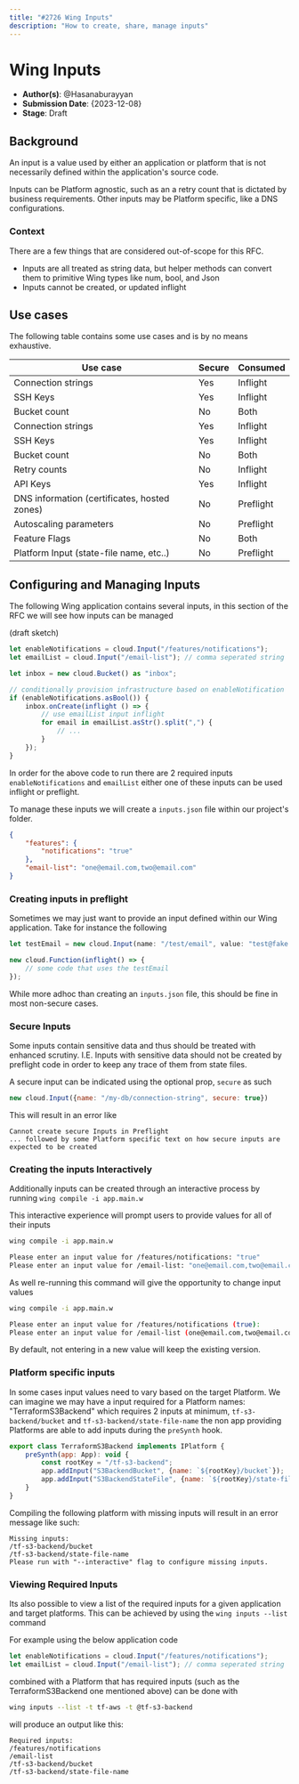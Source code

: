 ```yaml
---
title: "#2726 Wing Inputs"
description: "How to create, share, manage inputs"
---
```


# Wing Inputs
- **Author(s)**: @Hasanaburayyan
- **Submission Date**: {2023-12-08}
- **Stage**: Draft

## Background

An input is a value used by either an application or platform that is not necessarily defined within the application's source code.

Inputs can be Platform agnostic, such as an a retry count that is dictated by business requirements. Other inputs may be Platform specific, like a DNS configurations.

### Context

There are a few things that are considered out-of-scope for this RFC. 
- Inputs are all treated as string data, but helper methods can convert them to primitive Wing types like num, bool, and Json
- Inputs cannot be created, or updated inflight

## Use cases

The following table contains some use cases and is by no means exhaustive. 

| **Use case** | **Secure** | Consumed |
| ---- | ---- | ---- |
| Connection strings | Yes | Inflight |
| SSH Keys | Yes | Inflight |
| Bucket count | No | Both |
| Connection strings | Yes | Inflight |
| SSH Keys | Yes | Inflight |
| Bucket count | No | Both |
| Retry counts | No | Inflight |
| API Keys | Yes | Inflight |
| DNS information (certificates, hosted zones) | No | Preflight |
| Autoscaling parameters | No | Preflight |
| Feature Flags | No | Both |
| Platform Input (state-file name, etc..) | No | Preflight |


## Configuring and Managing Inputs

The following Wing application contains several inputs, in this section of the RFC we will see how inputs can be managed

(draft sketch)
```js
let enableNotifications = cloud.Input("/features/notifications");
let emailList = cloud.Input("/email-list"); // comma seperated string

let inbox = new cloud.Bucket() as "inbox";

// conditionally provision infrastructure based on enableNotification
if (enableNotifications.asBool()) {
	inbox.onCreate(inflight () => {
		// use emailList input inflight
		for email in emailList.asStr().split(",") {
			// ...
		}
	});
}
```

In order for the above code to run there are 2 required inputs `enableNotifications` and `emailList` either one of these inputs can be used inflight or preflight. 

To manage these inputs we will create a `inputs.json` file within our project's folder.
```json
{
	"features": {
		"notifications": "true"
	},
	"email-list": "one@email.com,two@email.com"
}
```

### Creating inputs in preflight

Sometimes we may just want to provide an input defined within our Wing application. Take for instance the following 
```js
let testEmail = new cloud.Input(name: "/test/email", value: "test@fake.com");

new cloud.Function(inflight() => {
	// some code that uses the testEmail
});
```

While more adhoc than creating an `inputs.json` file, this should be fine in most non-secure cases.
### Secure Inputs

Some inputs contain sensitive data and thus should be treated with enhanced scrutiny. I.E. Inputs with sensitive data should not be created by preflight code in order to keep any trace of them from state files. 

A secure input can be indicated using the optional prop, `secure` as such
```js
new cloud.Input({name: "/my-db/connection-string", secure: true})
```

This will result in an error like 
```
Cannot create secure Inputs in Preflight
... followed by some Platform specific text on how secure inputs are expected to be created
```

### Creating the inputs Interactively

Additionally inputs can be created through an interactive process by running `wing compile -i app.main.w` 

This interactive experience will prompt users to provide values for all of their inputs
```sh
wing compile -i app.main.w

Please enter an input value for /features/notifications: "true"
Please enter an input value for /email-list: "one@email.com,two@email.com"
```

As well re-running this command will give the opportunity to change input values
```sh
wing compile -i app.main.w

Please enter an input value for /features/notifications (true):
Please enter an input value for /email-list (one@email.com,two@email.com): ""
```
By default, not entering in a new value will keep the existing version.

### Platform specific inputs

In some cases input values need to vary based on the target Platform. We can imagine we may have a input required for a Platform names: "TerraformS3Backend" which requires 2 inputs at minimum, `tf-s3-backend/bucket` and `tf-s3-backend/state-file-name` the non app providing Platforms are able to add inputs during the `preSynth` hook.
```js
export class TerraformS3Backend implements IPlatform {
	preSynth(app: App): void {
		const rootKey = "/tf-s3-backend";
		app.addInput("S3BackendBucket", {name: `${rootKey}/bucket`});
		app.addInput("S3BackendStateFile", {name: `${rootKey}/state-file`});
	}
}
```

Compiling the following platform with missing inputs will result in an error message like such:
```
Missing inputs:
/tf-s3-backend/bucket
/tf-s3-backend/state-file-name
Please run with "--interactive" flag to configure missing inputs.
```

### Viewing Required Inputs

Its also possible to view a list of the required inputs for a given application and target platforms. This can be achieved by using the `wing inputs --list` command 

For example using the below application code

```js
let enableNotifications = cloud.Input("/features/notifications");
let emailList = cloud.Input("/email-list"); // comma seperated string
```

combined with a Platform that has required inputs (such as the TerraformS3Backend one mentioned above) can be done with 
```bash
wing inputs --list -t tf-aws -t @tf-s3-backend
```

will produce an output like this:
```
Required inputs:
/features/notifications
/email-list
/tf-s3-backend/bucket
/tf-s3-backend/state-file-name
```